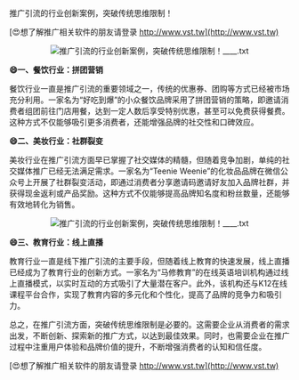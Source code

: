 推广引流的行业创新案例，突破传统思维限制！

[😍想了解推广相关软件的朋友请登录 http://www.vst.tw](http://www.vst.tw)

 <center><img src="https://vst.tw/MP4/tuiguang/png/2.png" alt="推广引流的行业创新案例，突破传统思维限制！____.txt"></center>

**😄一、餐饮行业：拼团营销**

餐饮行业一直是推广引流的重要领域之一，传统的优惠券、团购等方式已经被市场充分利用。一家名为“好吃到爆”的小众餐饮品牌采用了拼团营销的策略，即邀请消费者组团前往门店用餐，达到一定人数后享受特别优惠，甚至可以免费获得餐费。这种方式不仅能够吸引更多消费者，还能增强品牌的社交性和口碑效应。

**😄二、美妆行业：社群裂变**

美妆行业在推广引流方面早已掌握了社交媒体的精髓，但随着竞争加剧，单纯的社交媒体推广已经无法满足需求。一家名为“Teenie Weenie”的化妆品品牌在微信公众号上开展了社群裂变活动，即通过消费者分享邀请码邀请好友加入品牌社群，并获得现金返利或产品奖励。这种方式不仅能够提高品牌知名度和粉丝数量，还能够有效地转化为销售。

 <center><img src="https://vst.tw/MP4/tuiguang/png/0.png" alt="推广引流的行业创新案例，突破传统思维限制！____.txt"></center>

**😄三、教育行业：线上直播**

教育行业一直是线下推广引流的主要手段，但随着线上教育的快速发展，线上直播已经成为了教育行业的创新方式。一家名为“马修教育”的在线英语培训机构通过线上直播模式，以实时互动的方式吸引了大量潜在客户。此外，该机构还与K12在线课程平台合作，实现了教育内容的多元化和个性化，提高了品牌的竞争力和吸引力。

总之，在推广引流方面，突破传统思维限制是必要的。这需要企业从消费者的需求出发，不断创新、探索新的推广方式，以达到最佳效果。同时，也需要企业在推广过程中注重用户体验和品牌价值的提升，不断增强消费者的认知和信任度。

[😍想了解推广相关软件的朋友请登录 http://www.vst.tw](http://www.vst.tw)



